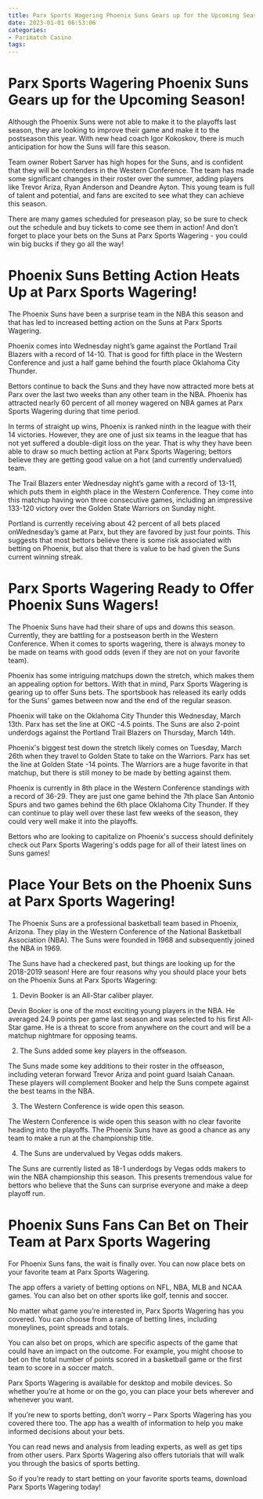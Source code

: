 ```yaml
---
title: Parx Sports Wagering Phoenix Suns Gears up for the Upcoming Season!
date: 2023-01-01 06:53:06
categories:
- Parimatch Casino
tags:
---
```



#  Parx Sports Wagering Phoenix Suns Gears up for the Upcoming Season!

Although the Phoenix Suns were not able to make it to the playoffs last season, they are looking to improve their game and make it to the postseason this year. With new head coach Igor Kokoskov, there is much anticipation for how the Suns will fare this season.

Team owner Robert Sarver has high hopes for the Suns, and is confident that they will be contenders in the Western Conference. The team has made some significant changes in their roster over the summer, adding players like Trevor Ariza, Ryan Anderson and Deandre Ayton. This young team is full of talent and potential, and fans are excited to see what they can achieve this season.

There are many games scheduled for preseason play, so be sure to check out the schedule and buy tickets to come see them in action! And don’t forget to place your bets on the Suns at Parx Sports Wagering - you could win big bucks if they go all the way!

#  Phoenix Suns Betting Action Heats Up at Parx Sports Wagering!

The Phoenix Suns have been a surprise team in the NBA this season and that has led to increased betting action on the Suns at Parx Sports Wagering.

Phoenix comes into Wednesday night’s game against the Portland Trail Blazers with a record of 14-10. That is good for fifth place in the Western Conference and just a half game behind the fourth place Oklahoma City Thunder.

Bettors continue to back the Suns and they have now attracted more bets at Parx over the last two weeks than any other team in the NBA. Phoenix has attracted nearly 60 percent of all money wagered on NBA games at Parx Sports Wagering during that time period.

In terms of straight up wins, Phoenix is ranked ninth in the league with their 14 victories. However, they are one of just six teams in the league that has not yet suffered a double-digit loss on the year. That is why they have been able to draw so much betting action at Parx Sports Wagering; bettors believe they are getting good value on a hot (and currently undervalued) team.

The Trail Blazers enter Wednesday night’s game with a record of 13-11, which puts them in eighth place in the Western Conference. They come into this matchup having won three consecutive games, including an impressive 133-120 victory over the Golden State Warriors on Sunday night.

Portland is currently receiving about 42 percent of all bets placed onWednesday’s game at Parx, but they are favored by just four points. This suggests that most bettors believe there is some risk associated with betting on Phoenix, but also that there is value to be had given the Suns current winning streak.

#  Parx Sports Wagering Ready to Offer Phoenix Suns Wagers!

The Phoenix Suns have had their share of ups and downs this season. Currently, they are battling for a postseason berth in the Western Conference. When it comes to sports wagering, there is always money to be made on teams with good odds (even if they are not on your favorite team).

Phoenix has some intriguing matchups down the stretch, which makes them an appealing option for bettors. With that in mind, Parx Sports Wagering is gearing up to offer Suns bets. The sportsbook has released its early odds for the Suns' games between now and the end of the regular season.

Phoenix will take on the Oklahoma City Thunder this Wednesday, March 13th. Parx has set the line at OKC -4.5 points. The Suns are also 2-point underdogs against the Portland Trail Blazers on Thursday, March 14th.

Phoenix's biggest test down the stretch likely comes on Tuesday, March 26th when they travel to Golden State to take on the Warriors. Parx has set the line at Golden State -14 points. The Warriors are a huge favorite in that matchup, but there is still money to be made by betting against them.

 Phoenix is currently in 8th place in the Western Conference standings with a record of 36-29. They are just one game behind the 7th place San Antonio Spurs and two games behind the 6th place Oklahoma City Thunder. If they can continue to play well over these last few weeks of the season, they could very well make it into the playoffs.

Bettors who are looking to capitalize on Phoenix's success should definitely check out Parx Sports Wagering's odds page for all of their latest lines on Suns games!

#  Place Your Bets on the Phoenix Suns at Parx Sports Wagering!

The Phoenix Suns are a professional basketball team based in Phoenix, Arizona. They play in the Western Conference of the National Basketball Association (NBA). The Suns were founded in 1968 and subsequently joined the NBA in 1969.

The Suns have had a checkered past, but things are looking up for the 2018-2019 season! Here are four reasons why you should place your bets on the Phoenix Suns at Parx Sports Wagering:

1. Devin Booker is an All-Star caliber player.

Devin Booker is one of the most exciting young players in the NBA. He averaged 24.9 points per game last season and was selected to his first All-Star game. He is a threat to score from anywhere on the court and will be a matchup nightmare for opposing teams.

2. The Suns added some key players in the offseason.

The Suns made some key additions to their roster in the offseason, including veteran forward Trevor Ariza and point guard Isaiah Canaan. These players will complement Booker and help the Suns compete against the best teams in the NBA.

3. The Western Conference is wide open this season.

The Western Conference is wide open this season with no clear favorite heading into the playoffs. The Phoenix Suns have as good a chance as any team to make a run at the championship title.

4. The Suns are undervalued by Vegas odds makers.

The Suns are currently listed as 18-1 underdogs by Vegas odds makers to win the NBA championship this season. This presents tremendous value for bettors who believe that the Suns can surprise everyone and make a deep playoff run.

#  Phoenix Suns Fans Can Bet on Their Team at Parx Sports Wagering

For Phoenix Suns fans, the wait is finally over. You can now place bets on your favorite team at Parx Sports Wagering.

The app offers a variety of betting options on NFL, NBA, MLB and NCAA games. You can also bet on other sports like golf, tennis and soccer.

No matter what game you’re interested in, Parx Sports Wagering has you covered. You can choose from a range of betting lines, including moneylines, point spreads and totals.

You can also bet on props, which are specific aspects of the game that could have an impact on the outcome. For example, you might choose to bet on the total number of points scored in a basketball game or the first team to score in a soccer match.

Parx Sports Wagering is available for desktop and mobile devices. So whether you’re at home or on the go, you can place your bets wherever and whenever you want.

If you’re new to sports betting, don’t worry – Parx Sports Wagering has you covered there too. The app has a wealth of information to help you make informed decisions about your bets.

You can read news and analysis from leading experts, as well as get tips from other users. Parx Sports Wagering also offers tutorials that will walk you through the basics of sports betting.

So if you’re ready to start betting on your favorite sports teams, download Parx Sports Wagering today!